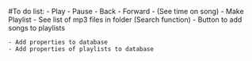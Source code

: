 #To do list:
    - Play
    - Pause
    - Back
    - Forward
    - (See time on song)
    - Make Playlist
    - See list of mp3 files in folder (Search function)
    - Button to add songs to playlists
    
    - Add properties to database
    - Add properties of playlists to database
    
    